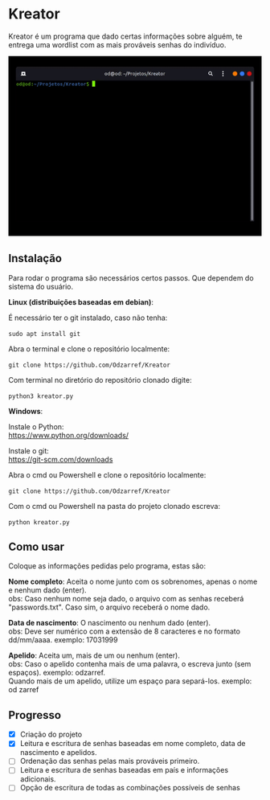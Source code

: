 # Kreator
Kreator é um programa que dado certas informações sobre alguém, te entrega uma wordlist com as mais prováveis senhas do indivíduo.

![Demo Gif](showcase/demo.gif)

## Instalação
Para rodar o programa são necessários certos passos. Que dependem do sistema do usuário.  

**Linux (distribuições baseadas em debian)**:  

É necessário ter o git instalado, caso não tenha:  

`sudo apt install git`  

Abra o terminal e clone o repositório localmente:  

`git clone https://github.com/Odzarref/Kreator`

Com terminal no diretório do repositório clonado digite:  

`python3 kreator.py`

**Windows**:  

Instale o Python:  
https://www.python.org/downloads/

Instale o git:  
https://git-scm.com/downloads

Abra o cmd ou Powershell e clone o repositório localmente:  

`git clone https://github.com/Odzarref/Kreator`

Com o cmd ou Powershell na pasta do projeto clonado escreva:  

`python kreator.py`


## Como usar
Coloque as informações pedidas pelo programa, estas são:

**Nome completo**: Aceita o nome junto com os sobrenomes, apenas o nome e nenhum dado (enter).  
obs: Caso nenhum nome seja dado, o arquivo com as senhas receberá "passwords.txt". Caso sim, o arquivo receberá o nome dado.  

**Data de nascimento**: O nascimento ou nenhum dado (enter).  
obs: Deve ser numérico com a extensão de 8 caracteres e no formato dd/mm/aaaa. exemplo: 17031999

**Apelido**: Aceita um, mais de um ou nenhum (enter).  
obs: Caso o apelido contenha mais de uma palavra, o escreva junto (sem espaços). exemplo: odzarref.  
Quando mais de um apelido, utilize um espaço para separá-los. exemplo: od zarref


## Progresso
* [X] Criação do projeto
* [X] Leitura e escritura de senhas baseadas em nome completo, data de nascimento e apelidos.
* [ ] Ordenação das senhas pelas mais prováveis primeiro.
* [ ] Leitura e escritura de senhas baseadas em país e informações adicionais.
* [ ] Opção de escritura de todas as combinações possíveis de senhas
